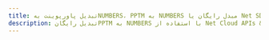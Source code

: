---title: تبدیل پاورپوینت بهNUMBERS، PPTM به NUMBERS مبدل رایگان یا Net SDKdescription: تبدیل رایگانPPTM به NUMBERS با استفاده از Net Cloud APIs & SDK. همچنین اسناد Microsoft PowerPoint را در Cloud ایجاد، ویرایش و رندر کنید.---
